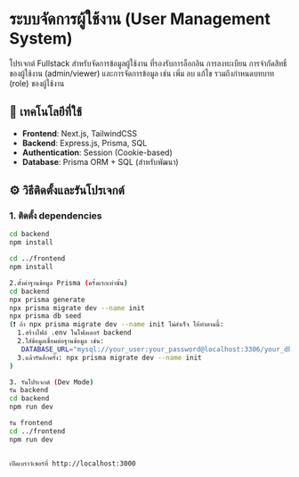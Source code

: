 # ระบบจัดการผู้ใช้งาน (User Management System)

โปรเจกต์ Fullstack สำหรับจัดการข้อมูลผู้ใช้งาน ที่รองรับการล็อกอิน การลงทะเบียน การจำกัดสิทธิ์ของผู้ใช้งาน (admin/viewer) และการจัดการข้อมูล เช่น เพิ่ม ลบ แก้ไข รวมถึงกำหนดบทบาท (role) ของผู้ใช้งาน

## 🔧 เทคโนโลยีที่ใช้

- **Frontend**: Next.js, TailwindCSS
- **Backend**: Express.js, Prisma, SQL
- **Authentication**: Session (Cookie-based)
- **Database**: Prisma ORM + SQL  (สำหรับพัฒนา)

## ⚙️ วิธีติดตั้งและรันโปรเจกต์

### 1. ติดตั้ง dependencies

```bash
cd backend
npm install

cd ../frontend
npm install

2.ตั้งค่าฐานข้อมูล Prisma (ครั้งแรกเท่านั้น)
cd backend
npx prisma generate
npx prisma migrate dev --name init
npx prisma db seed
(❗️ ถ้า npx prisma migrate dev --name init ไม่สำเร็จ ให้ทำตามนี้:
  1.สร้างไฟล์ .env ในโฟลเดอร์ backend
  2.ใส่ข้อมูลเชื่อมต่อฐานข้อมูล เช่น:
   DATABASE_URL="mysql://your_user:your_password@localhost:3306/your_db"
  3.แล้วรันอีกครั้ง: npx prisma migrate dev --name init
)

3. รันโปรเจกต์ (Dev Mode)
รัน backend
cd backend
npm run dev

รัน frontend
cd ../frontend
npm run dev


เปิดเบราว์เซอร์ที่ http://localhost:3000

